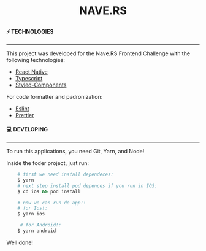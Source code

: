 <h1 align="center">NAVE.RS</p>

#### ⚡️ TECHNOLOGIES

---

This project was developed for the Nave.RS Frontend Challenge with the following technologies:

- [React Native](https://github.com/facebook/react-native)
- [Typescript](https://www.typescriptlang.org/)
- [Styled-Components](https://github.com/styled-components/styled-components)

For code formatter and padronization:

- [Eslint](https://github.com/eslint/eslint)
- [Prettier](https://github.com/prettier/prettier)


#### 💻 DEVELOPING

---

To run this applications, you need Git, Yarn, and Node!

Inside the foder project, just run:

```bash
    # first we need install dependeces:
    $ yarn
    # next step install pod depences if you run in IOS:
    $ cd ios && pod install

    # now we can run de app!:
    # for Ios!:
    $ yarn ios

     # for Android!:
    $ yarn android

```

Well done!

